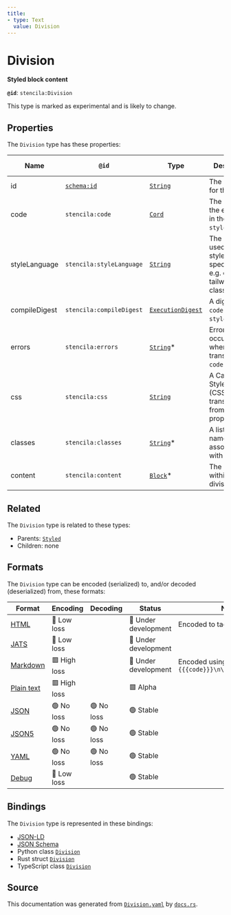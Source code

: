 ```yaml
---
title:
- type: Text
  value: Division
---
```


# Division

**Styled block content**

**`@id`**: `stencila:Division`

This type is marked as experimental and is likely to change.

## Properties

The `Division` type has these properties:

| Name          | `@id`                                | Type                                                                                  | Description                                                                | Inherited from                                                          |
| ------------- | ------------------------------------ | ------------------------------------------------------------------------------------- | -------------------------------------------------------------------------- | ----------------------------------------------------------------------- |
| id            | [`schema:id`](https://schema.org/id) | [`String`](https://stencila.dev/docs/reference/schema/data/string)                    | The identifier for this item                                               | [`Entity`](https://stencila.dev/docs/reference/schema/other/entity)     |
| code          | `stencila:code`                      | [`Cord`](https://stencila.dev/docs/reference/schema/data/cord)                        | The code of the equation in the `styleLanguage`.                           | [`Styled`](https://stencila.dev/docs/reference/schema/style/styled)     |
| styleLanguage | `stencila:styleLanguage`             | [`String`](https://stencila.dev/docs/reference/schema/data/string)                    | The language used for the style specification e.g. css, tailwind, classes. | [`Styled`](https://stencila.dev/docs/reference/schema/style/styled)     |
| compileDigest | `stencila:compileDigest`             | [`ExecutionDigest`](https://stencila.dev/docs/reference/schema/flow/execution-digest) | A digest of the `code` and `styleLanguage`.                                | [`Styled`](https://stencila.dev/docs/reference/schema/style/styled)     |
| errors        | `stencila:errors`                    | [`String`](https://stencila.dev/docs/reference/schema/data/string)*                   | Errors that occurred when transpiling the `code`.                          | [`Styled`](https://stencila.dev/docs/reference/schema/style/styled)     |
| css           | `stencila:css`                       | [`String`](https://stencila.dev/docs/reference/schema/data/string)                    | A Cascading Style Sheet (CSS) transpiled from the `code` property.         | [`Styled`](https://stencila.dev/docs/reference/schema/style/styled)     |
| classes       | `stencila:classes`                   | [`String`](https://stencila.dev/docs/reference/schema/data/string)*                   | A list of class names associated with the node                             | [`Styled`](https://stencila.dev/docs/reference/schema/style/styled)     |
| content       | `stencila:content`                   | [`Block`](https://stencila.dev/docs/reference/schema/prose/block)*                    | The content within the division                                            | [`Division`](https://stencila.dev/docs/reference/schema/style/division) |

## Related

The `Division` type is related to these types:

- Parents: [`Styled`](https://stencila.dev/docs/reference/schema/style/styled)
- Children: none

## Formats

The `Division` type can be encoded (serialized) to, and/or decoded (deserialized) from, these formats:

| Format                                                           | Encoding       | Decoding     | Status                 | Notes                                                                                   |
| ---------------------------------------------------------------- | -------------- | ------------ | ---------------------- | --------------------------------------------------------------------------------------- |
| [HTML](https://stencila.dev/docs/reference/formats/{name})       | 🔷 Low loss     |              | 🚧 Under development    | Encoded to tag [`<div>`](https://developer.mozilla.org/en-US/docs/Web/HTML/Element/div) |
| [JATS](https://stencila.dev/docs/reference/formats/{name})       | 🔷 Low loss     |              | 🚧 Under development    |                                                                                         |
| [Markdown](https://stencila.dev/docs/reference/formats/{name})   | 🟥 High loss    |              | 🚧 Under development    | Encoded using template `::: {{{code}}}\n\n{content}:::\n\n`                             |
| [Plain text](https://stencila.dev/docs/reference/formats/{name}) | 🟥 High loss    |              | 🟥 Alpha                |                                                                                         |
| [JSON](https://stencila.dev/docs/reference/formats/{name})       | 🟢 No loss      | 🟢 No loss    | 🟢 Stable               |                                                                                         |
| [JSON5](https://stencila.dev/docs/reference/formats/{name})      | 🟢 No loss      | 🟢 No loss    | 🟢 Stable               |                                                                                         |
| [YAML](https://stencila.dev/docs/reference/formats/{name})       | 🟢 No loss      | 🟢 No loss    | 🟢 Stable               |                                                                                         |
| [Debug](https://stencila.dev/docs/reference/formats/{name})      | 🔷 Low loss     |              | 🟢 Stable               |                                                                                         |

## Bindings

The `Division` type is represented in these bindings:

- [JSON-LD](https://stencila.dev/Division.jsonld)
- [JSON Schema](https://stencila.dev/Division.schema.json)
- Python class [`Division`](https://github.com/stencila/stencila/blob/main/python/stencila/types/division.py)
- Rust struct [`Division`](https://github.com/stencila/stencila/blob/main/rust/schema/src/types/division.rs)
- TypeScript class [`Division`](https://github.com/stencila/stencila/blob/main/typescript/src/types/Division.ts)

## Source

This documentation was generated from [`Division.yaml`](https://github.com/stencila/stencila/blob/main/schema/Division.yaml) by [`docs.rs`](https://github.com/stencila/stencila/blob/main/rust/schema-gen/src/docs.rs).